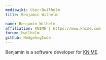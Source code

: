 ```yaml
---
mediawiki: User:Bwilhelm
title: Benjamin Wilhelm

name: Benjamin Wilhelm
affiliation: KNIME | https://www.knime.com
forum: bwilhelm
github: HedgehogCode
---
```


Benjamin is a software developer for [KNIME](https://www.knime.com).
